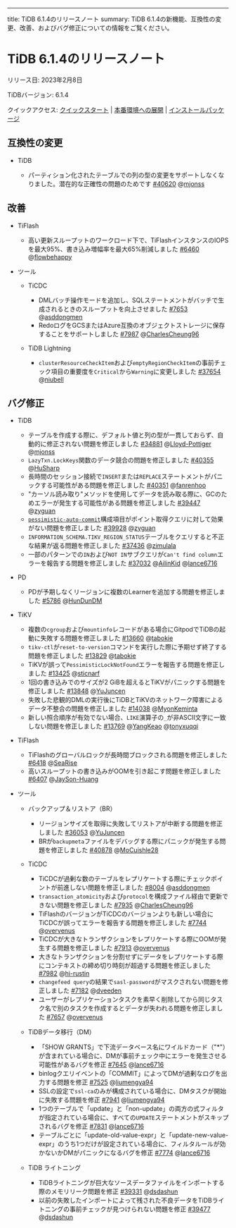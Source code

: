 ---
title: TiDB 6.1.4のリリースノート
summary: TiDB 6.1.4の新機能、互換性の変更、改善、およびバグ修正についての情報をご覧ください。

# TiDB 6.1.4のリリースノート

リリース日: 2023年2月8日

TiDBバージョン: 6.1.4

クイックアクセス: [クイックスタート](https://docs.pingcap.com/tidb/v6.1/quick-start-with-tidb) | [本番環境への展開](https://docs.pingcap.com/tidb/v6.1/production-deployment-using-tiup) | [インストールパッケージ](https://www.pingcap.com/download/?version=v6.1.4#version-list)

## 互換性の変更

- TiDB

    - パーティション化されたテーブルでの列の型の変更をサポートしなくなりました。潜在的な正確性の問題のためです [#40620](https://github.com/pingcap/tidb/issues/40620) @[mjonss](https://github.com/mjonss)

## 改善

- TiFlash

    - 高い更新スループットのワークロード下で、TiFlashインスタンスのIOPSを最大95%、書き込み増幅率を最大65%削減しました [#6460](https://github.com/pingcap/tiflash/issues/6460) @[flowbehappy](https://github.com/flowbehappy)

- ツール

    - TiCDC

        - DMLバッチ操作モードを追加し、SQLステートメントがバッチで生成されるときのスループットを向上させました [#7653](https://github.com/pingcap/tiflow/issues/7653) @[asddongmen](https://github.com/asddongmen)
        - RedoログをGCSまたはAzure互換のオブジェクトストレージに保存することをサポートしました [#7987](https://github.com/pingcap/tiflow/issues/7987) @[CharlesCheung96](https://github.com/CharlesCheung96)

    - TiDB Lightning

        - `clusterResourceCheckItem`および`emptyRegionCheckItem`の事前チェック項目の重要度を`Critical`から`Warning`に変更しました [#37654](https://github.com/pingcap/tidb/issues/37654) @[niubell](https://github.com/niubell)

## バグ修正

+ TiDB

    - テーブルを作成する際に、デフォルト値と列の型が一貫しておらず、自動的に修正されない問題を修正しました [#34881](https://github.com/pingcap/tidb/issues/34881) @[Lloyd-Pottiger](https://github.com/Lloyd-Pottiger) @[mjonss](https://github.com/mjonss)
    - `LazyTxn.LockKeys`関数のデータ競合の問題を修正しました [#40355](https://github.com/pingcap/tidb/issues/40355) @[HuSharp](https://github.com/HuSharp)
    - 長時間のセッション接続で`INSERT`または`REPLACE`ステートメントがパニックする可能性がある問題を修正しました [#40351](https://github.com/pingcap/tidb/issues/40351) @[fanrenhoo](https://github.com/fanrenhoo)
    - "カーソル読み取り"メソッドを使用してデータを読み取る際に、GCのためエラーが発生する可能性がある問題を修正しました [#39447](https://github.com/pingcap/tidb/issues/39447) @[zyguan](https://github.com/zyguan)
    - [`pessimistic-auto-commit`](/tidb-configuration-file.md#pessimistic-auto-commit-new-in-v600)構成項目がポイント取得クエリに対して効果がない問題を修正しました [#39928](https://github.com/pingcap/tidb/issues/39928) @[zyguan](https://github.com/zyguan)
    - `INFORMATION_SCHEMA.TIKV_REGION_STATUS`テーブルをクエリすると不正な結果が返る問題を修正しました [#37436](https://github.com/pingcap/tidb/issues/37436) @[zimulala](https://github.com/zimulala)
    - 一部のパターンでの`IN`および`NOT IN`サブクエリが`Can't find column`エラーを報告する問題を修正しました [#37032](https://github.com/pingcap/tidb/issues/37032) @[AilinKid](https://github.com/AilinKid) @[lance6716](https://github.com/lance6716)

- PD

    - PDが予期しなくリージョンに複数のLearnerを追加する問題を修正しました [#5786](https://github.com/tikv/pd/issues/5786) @[HunDunDM](https://github.com/HunDunDM)

+ TiKV

    - 複数の`cgroup`および`mountinfo`レコードがある場合にGitpodでTiDBの起動に失敗する問題を修正しました [#13660](https://github.com/tikv/tikv/issues/13660) @[tabokie](https://github.com/tabokie)
    - `tikv-ctl`が`reset-to-version`コマンドを実行した際に予期せず終了する問題を修正しました [#13829](https://github.com/tikv/tikv/issues/13829) @[tabokie](https://github.com/tabokie)
    - TiKVが誤って`PessimisticLockNotFound`エラーを報告する問題を修正しました [#13425](https://github.com/tikv/tikv/issues/13425) @[sticnarf](https://github.com/sticnarf)
    - 1回の書き込みでのサイズが2 GiBを超えるとTiKVがパニックする問題を修正しました [#13848](https://github.com/tikv/tikv/issues/13848) @[YuJuncen](https://github.com/YuJuncen)
    - 失敗した悲観的DMLの実行後にTiDBとTiKVのネットワーク障害によるデータ不整合の問題を修正しました [#14038](https://github.com/tikv/tikv/issues/14038) @[MyonKeminta](https://github.com/MyonKeminta)
    - 新しい照合順序が有効でない場合、`LIKE`演算子の`_`が非ASCII文字に一致しない問題を修正しました [#13769](https://github.com/tikv/tikv/issues/13769) @[YangKeao](https://github.com/YangKeao) @[tonyxuqqi](https://github.com/tonyxuqqi)

+ TiFlash

    - TiFlashのグローバルロックが長時間ブロックされる問題を修正しました [#6418](https://github.com/pingcap/tiflash/issues/6418) @[SeaRise](https://github.com/SeaRise)
    - 高いスループットの書き込みがOOMを引き起こす問題を修正しました [#6407](https://github.com/pingcap/tiflash/issues/6407) @[JaySon-Huang](https://github.com/JaySon-Huang)

+ ツール

    + バックアップ＆リストア（BR）

        - リージョンサイズを取得に失敗してリストアが中断する問題を修正しました [#36053](https://github.com/pingcap/tidb/issues/36053) @[YuJuncen](https://github.com/YuJuncen)
        - BRが`backupmeta`ファイルをデバッグする際にパニックが発生する問題を修正しました [#40878](https://github.com/pingcap/tidb/issues/40878) @[MoCuishle28](https://github.com/MoCuishle28)

    + TiCDC

        - TiCDCが過剰な数のテーブルをレプリケートする際にチェックポイントが前進しない問題を修正しました [#8004](https://github.com/pingcap/tiflow/issues/8004) @[asddongmen](https://github.com/asddongmen)
        - `transaction_atomicity`および`protocol`を構成ファイル経由で更新できない問題を修正しました [#7935](https://github.com/pingcap/tiflow/issues/7935) @[CharlesCheung96](https://github.com/CharlesCheung96)
        - TiFlashのバージョンがTiCDCのバージョンよりも新しい場合にTiCDCが誤ってエラーを報告する問題を修正しました [#7744](https://github.com/pingcap/tiflow/issues/7744) @[overvenus](https://github.com/overvenus)
        - TiCDCが大きなトランザクションをレプリケートする際にOOMが発生する問題を修正しました [#7913](https://github.com/pingcap/tiflow/issues/7913) @[overvenus](https://github.com/overvenus)
        - 大きなトランザクションを分割せずにデータをレプリケートする際にコンテキストの締め切り時刻が超過する問題を修正しました [#7982](https://github.com/pingcap/tiflow/issues/7982) @[hi-rustin](https://github.com/hi-rustin)
        - `changefeed query`の結果で`sasl-password`がマスクされない問題を修正しました [#7182](https://github.com/pingcap/tiflow/issues/7182) @[dveeden](https://github.com/dveeden)
        - ユーザーがレプリケーションタスクを素早く削除してから同じタスク名で別のタスクを作成するとデータが失われる問題を修正しました [#7657](https://github.com/pingcap/tiflow/issues/7657) @[overvenus](https://github.com/overvenus)

    + TiDBデータ移行（DM）
        - 「SHOW GRANTS」で下流データベース名にワイルドカード（"*"）が含まれている場合に、DMが事前チェック中にエラーを発生させる可能性があるバグを修正 [#7645](https://github.com/pingcap/tiflow/issues/7645) @[lance6716](https://github.com/lance6716)
        - binlogクエリイベントの「COMMIT」によってDMが過剰なログを出力する問題を修正 [#7525](https://github.com/pingcap/tiflow/issues/7525) @[liumengya94](https://github.com/liumengya94)
        - SSLの設定で`ssl-ca`のみが構成されている場合に、DMタスクが開始に失敗する問題を修正 [#7941](https://github.com/pingcap/tiflow/issues/7941) @[liumengya94](https://github.com/liumengya94)
        - 1つのテーブルで「update」と「non-update」の両方の式フィルタが指定されている場合に、すべての`UPDATE`ステートメントがスキップされるバグを修正 [#7831](https://github.com/pingcap/tiflow/issues/7831) @[lance6716](https://github.com/lance6716)
        - テーブルごとに「update-old-value-expr」と「update-new-value-expr」のうち1つだけが設定されている場合に、フィルタルールが効かないかDMがパニックになるバグを修正 [#7774](https://github.com/pingcap/tiflow/issues/7774) @[lance6716](https://github.com/lance6716)

    + TiDB ライトニング

        - TiDBライトニングが巨大なソースデータファイルをインポートする際のメモリリーク問題を修正 [#39331](https://github.com/pingcap/tidb/issues/39331) @[dsdashun](https://github.com/dsdashun)
        - 以前の失敗したインポートによって残された不良データをTiDBライトニングの事前チェックが見つけられない問題を修正 [#39477](https://github.com/pingcap/tidb/issues/39477) @[dsdashun](https://github.com/dsdashun)